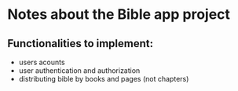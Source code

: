 # Notes about the Bible app project

## Functionalities to implement:
- users acounts
- user authentication and authorization
- distributing bible by books and pages (not chapters)

